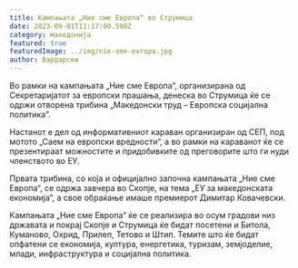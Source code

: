 ```yaml
---
title: Кампањата „Ние сме Европа“ во Струмица
date: 2023-09-01T11:17:00.598Z
category: македонија
featured: true
featuredImage: ../img/nie-sme-evropa.jpg
author: Вардарски
---
```

<!--StartFragment-->

Во рамки на кампањата „Ние сме Европа“, организирана од Секретаријатот за европски прашања, денеска во Струмица ќе се одржи отворена трибина „Македонски труд – Европска социјална политика”. 

Настанот е дел од информативниот караван организиран од СЕП, под мотото „Саем на европски вредности“, а во рамки на караванот ќе се презентираат можностите и придобивките од преговорите што ги нуди членството во ЕУ.

Првата трибина, со која и официјално започна кампањата „Ние сме Европа“, се одржа завчера во Скопје, на тема „ЕУ за македонската економија”, а свое обраќање имаше премиерот Димитар Ковачевски. 

Кампањата „Ние сме Европа“ ќе се реализира во осум градови низ државата и покрај Скопје и Струмица ќе бидат посетени и Битола, Куманово, Охрид, Прилеп, Тетово и Штип. Темите што ќе бидат опфатени се економија, култура, енергетика, туризам, земјоделие, млади, инфраструктура и социјална политика. 

<!--EndFragment-->